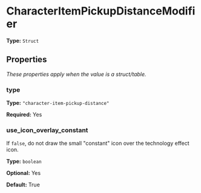 # CharacterItemPickupDistanceModifier

**Type:** `Struct`

## Properties

*These properties apply when the value is a struct/table.*

### type

**Type:** `"character-item-pickup-distance"`

**Required:** Yes

### use_icon_overlay_constant

If `false`, do not draw the small "constant" icon over the technology effect icon.

**Type:** `boolean`

**Optional:** Yes

**Default:** True

